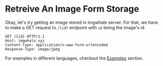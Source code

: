 # Retreive An Image Form Storage

Okay, let's try getting an image stored in imgwhale server.
For that, we have to make a GET request to `/[id]` endpoint with `id` being the image's id.

```http{1}
GET /{id} HTTP/1.1
Host: imgwhale.xyz
Content-Type: application/x-www-form-urlencoded
Response-Type: image/jpeg
```

For examples in different languages, checkout the [Examples](/examples/) section.
